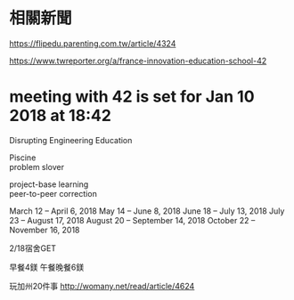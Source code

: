 # 相關新聞
https://flipedu.parenting.com.tw/article/4324  

https://www.twreporter.org/a/france-innovation-education-school-42  
  

# meeting with 42 is set for Jan 10 2018 at 18:42
Disrupting Engineering Education  

Piscine  
problem slover

project-base learning  
peer-to-peer correction  
  

 March 12 – April 6, 2018
 May 14 – June 8, 2018
 June 18 – July 13, 2018
 July 23 – August 17, 2018
 August 20 – September 14, 2018
 October 22 – November 16, 2018



2/18宿舍GET

早餐4鎂
午餐晚餐6鎂

玩加州20件事
http://womany.net/read/article/4624